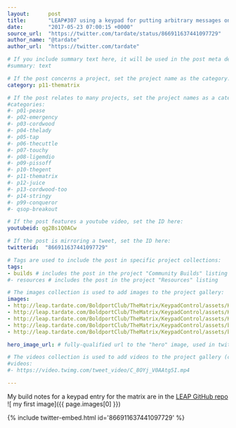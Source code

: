 ```yaml
---
layout:      post
title:       "LEAP#307 using a keypad for putting arbitrary messages on the #BoldportClub Matrix"
date:        "2017-05-23 07:00:15 +0000"
source_url:  "https://twitter.com/tardate/status/866911637441097729"
author_name: "@tardate"
author_url:  "https://twitter.com/tardate"

# If you include summary text here, it will be used in the post meta description instead of an excerpt from the post body
#summary: text

# If the post concerns a project, set the project name as the category:
category: p11-thematrix

# If the post relates to many projects, set the project names as a categories array:
#categories:
#- p01-pease
#- p02-emergency
#- p03-cordwood
#- p04-thelady
#- p05-tap
#- p06-thecuttle
#- p07-touchy
#- p08-ligemdio
#- p09-pissoff
#- p10-thegent
#- p11-thematrix
#- p12-juice
#- p13-cordwood-too
#- p14-stringy
#- p99-conqueror
#- qsop-breakout

# If the post features a youtube video, set the ID here:
youtubeid: qg2Bs1Q0ACw

# If the post is mirroring a tweet, set the ID here:
twitterid:  "866911637441097729"

# Tags are used to include the post in specific project collections:
tags:
- builds # includes the post in the project "Community Builds" listing
#- resources # includes the post in the project "Resources" listing

# The images collection is used to add images to the project gallery:
images:
- http://leap.tardate.com/BoldportClub/TheMatrix/KeypadControl/assets/KeypadControl_build.jpg
- http://leap.tardate.com/BoldportClub/TheMatrix/KeypadControl/assets/KeypadControl_bb.jpg
- http://leap.tardate.com/BoldportClub/TheMatrix/KeypadControl/assets/KeypadControl_schematic.jpg
- http://leap.tardate.com/BoldportClub/TheMatrix/KeypadControl/assets/bright_light_big_city.jpg
- http://leap.tardate.com/BoldportClub/TheMatrix/KeypadControl/assets/bright_matrix.jpg

hero_image_url: # fully-qualified url to the "hero" image, used in twitter cards for example

# The videos collection is used to add videos to the project gallery (currently only mp4):
#videos:
#- https://video.twimg.com/tweet_video/C_8OYj_V0AAtg5I.mp4

---
```


My build notes for a keypad entry for the matrix are in the
[LEAP GitHub repo](https://github.com/tardate/LittleArduinoProjects/tree/master/BoldportClub/TheMatrix/KeypadControl)
![ my first image]({{ page.images[0] }})


{% include twitter-embed.html id='866911637441097729' %}


